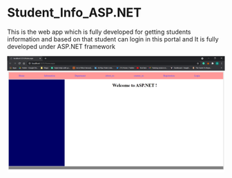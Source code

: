 # Student_Info_ASP.NET
This is the web app which is fully developed for getting students information and based on that student can login in this portal and It is fully developed under ASP.NET framework

<img src="https://github.com/RiyaShah08/Student_Info_ASP.NET/blob/main/output/12-1.PNG">
